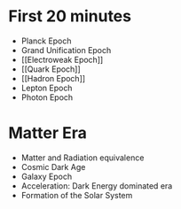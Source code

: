 # First 20 minutes
- Planck Epoch
- Grand Unification Epoch
- [[Electroweak Epoch]]
- [[Quark Epoch]]
- [[Hadron Epoch]]
- Lepton Epoch
- Photon Epoch
# Matter Era
- Matter and Radiation equivalence
- Cosmic Dark Age
- Galaxy Epoch
- Acceleration: Dark Energy dominated era
- Formation of the Solar System